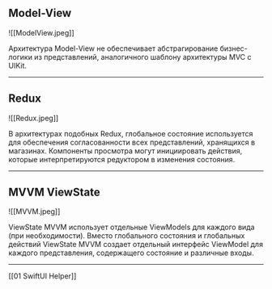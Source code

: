 ## Model-View

![[ModelView.jpeg]]

Архитектура Model-View не обеспечивает абстрагирование бизнес-логики из представлений, аналогичного шаблону архитектуры MVC с UIKit.

---

## Redux

![[Redux.jpeg]]

В архитектурах подобных Redux, глобальное состояние используется для обеспечения согласованности всех представлений, хранящихся в магазинах. Компоненты просмотра могут инициировать действия, которые интерпретируются редуктором в изменения состояния.

---

## MVVM ViewState

![[MVVM.jpeg]]

ViewState MVVM использует отдельные ViewModels для каждого вида (при необходимости). Вместо глобального состояния и глобальных действий ViewState MVVM создает отдельный интерфейс ViewModel для каждого представления, содержащего состояние и различные входы.

---

[[01 SwiftUI Helper]]
